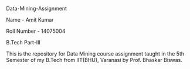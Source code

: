 Data-Mining-Assignment


Name - Amit Kumar

Roll Number - 14075004

B.Tech Part-III



This is the repository for Data Mining course assignment taught in the 5th Semester of my B.Tech from IIT(BHU), Varanasi by Prof. Bhaskar Biswas.
